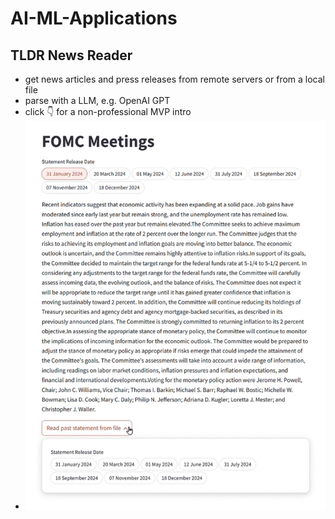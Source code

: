 # AI-ML-Applications

## TLDR News Reader
- get news articles and press releases from remote servers or from a local file
- parse with a LLM, e.g. OpenAI GPT
- click :point_down: for a non-professional MVP intro
- [![Parsing FOMC statements with LLM](https://github.com/TCLee-tech/AI-ML-Applications/blob/097f8788c215007478c86eb45f53094763ca8e17/TLDR%20new%20reader%20screengrab.jpg)](https://youtu.be/-dFgyoaX44E)
